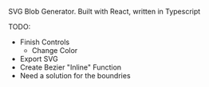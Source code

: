 SVG Blob Generator. Built with React, written in Typescript

TODO:
 - Finish Controls
    - Change Color
 - Export SVG
 - Create Bezier "Inline" Function
 - Need a solution for the boundries
